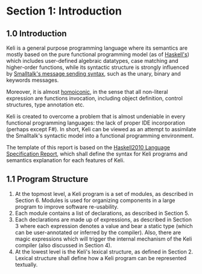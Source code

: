 # Section 1: Introduction

## 1.0 Introduction

Keli is a general purpose programming language where its semantics are mostly based on the pure functional programming model \(as of [Haskell's](https://www.haskell.org/)\) which includes user-defined algebraic datatypes, case matching and higher-order functions, while its syntactic structure is strongly influenced by [Smalltalk's message sending syntax](http://pharo.gforge.inria.fr/PBE1/PBE1ch5.html), such as the unary, binary and keywords messages. 

Moreover, it is almost [homoiconic](https://en.wikipedia.org/wiki/Homoiconicity), in the sense that all non-literal expression are functions invocation, including object definition, control structures, type annotation etc.

Keli is created to overcome a problem that is almost undeniable in every functional programming languages: the lack of proper IDE incorporation \(perhaps except F\#\). In short, Keli can be viewed as an attempt to assimilate the Smalltalk's syntactic model into a functional programming environment. 

The template of this report is based on the [Haskell2010 Language Specification Report](https://www.haskell.org/onlinereport/haskell2010/), which shall define the syntax for Keli programs and semantics explanation for each features of Keli.

## 1.1 Program Structure

1. At the topmost level, a Keli program is a set of modules, as described in Section 6. Modules is used for organizing components in a large program to improve software re-usability.
2. Each module contains a list of declarations, as described in Section 5.
3. Each declarations are made up of expressions, as described in Section 3 where each expression denotes a value and bear a static type \(which can be user-annotated or inferred by the compiler\). Also, there are magic expressions which will trigger the internal mechanism of the Keli compiler \(also discussed in Section 4\).
4. At the lowest level is the Keli's lexical structure, as defined in Section 2. Lexical structure shall define how a Keli program can be represented textually.



